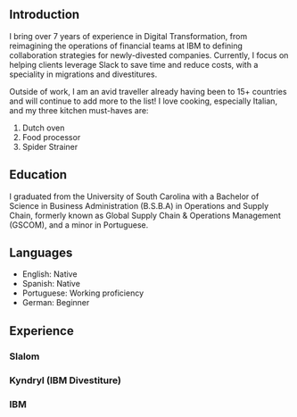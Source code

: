<!-- 
Education
Experience
Languages


-->
## Introduction
I bring over 7 years of experience in Digital Transformation, from reimagining the operations of financial teams at IBM to defining collaboration strategies for newly-divested companies. Currently, I focus on helping clients leverage Slack to save time and reduce costs, with a speciality in migrations and divestitures.

Outside of work, I am an avid traveller already having been to 15+ countries and will continue to add more to the list! I love cooking, especially Italian, and my three kitchen must-haves are:
1. Dutch oven
2. Food processor
3. Spider Strainer

## Education <!--[Return](#table_of_contents)-->
I graduated from the University of South Carolina with a Bachelor of Science in Business Administration (B.S.B.A) in Operations and Supply Chain, formerly known as Global Supply Chain & Operations Management (GSCOM), and a minor in Portuguese.

## Languages
- English: Native
- Spanish: Native
- Portuguese: Working proficiency
- German: Beginner
  
## Experience

### Slalom
### Kyndryl (IBM Divestiture)
### IBM